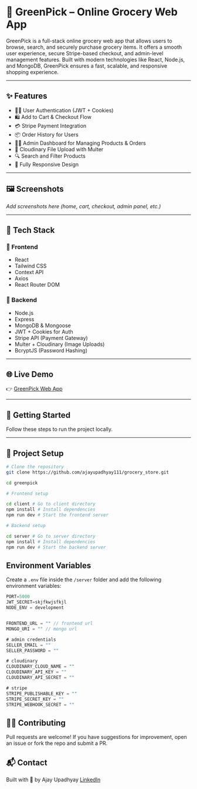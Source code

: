 # 🛒 GreenPick – Online Grocery Web App

GreenPick is a full-stack online grocery web app that allows users to browse, search, and securely purchase grocery items. It offers a smooth user experience, secure Stripe-based checkout, and admin-level management features. Built with modern technologies like React, Node.js, and MongoDB, GreenPick ensures a fast, scalable, and responsive shopping experience.

---

## ✨ Features

- 🧑‍💼 User Authentication (JWT + Cookies)
- 🛍️ Add to Cart & Checkout Flow
- 💳 Stripe Payment Integration
- 📦 Order History for Users
- 🧑‍💻 Admin Dashboard for Managing Products & Orders
- 📁 Cloudinary File Upload with Multer
- 🔍 Search and Filter Products
- 📱 Fully Responsive Design

---

## 🖼️ Screenshots

_Add screenshots here (home, cart, checkout, admin panel, etc.)_

---

## 🧰 Tech Stack

### 🔹 Frontend
- React
- Tailwind CSS
- Context API
- Axios
- React Router DOM

### 🔸 Backend
- Node.js
- Express
- MongoDB & Mongoose
- JWT + Cookies for Auth
- Stripe API (Payment Gateway)
- Multer + Cloudinary (Image Uploads)
- BcryptJS (Password Hashing)

---

## 🌐 Live Demo

👉 [GreenPick Web App](https://grocery-store-silk-iota.vercel.app/)

---

## 🚀 Getting Started

Follow these steps to run the project locally.

---

## 🔧 Project Setup

```bash
# Clone the repository
git clone https://github.com/ajayupadhyay111/grocery_store.git

cd greenpick

# Frontend setup

cd client # Go to client directory
npm install # Install dependencies
npm run dev # Start the frontend server

# Backend setup

cd server # Go to server directory
npm install # Install dependencies
npm run dev # Start the backend server
```
## Environment Variables
Create a `.env` file inside the `/server` folder and add the following environment variables:

```javascript
PORT=5000
JWT_SECRET=skjfkwjsfkjl
NODE_ENV = development


FRONTEND_URL = "" // frontend url
MONGO_URI = "" // mongo url

# admin credentials
SELLER_EMAIL = ""
SELLER_PASSWORD = "" 

# cloudinary
CLOUDINARY_CLOUD_NAME = ""
CLOUDINARY_API_KEY = ""
CLOUDINARY_API_SECRET = ""

# stripe
STRIPE_PUBLISHABLE_KEY = ""
STRIPE_SECRET_KEY = ""
STRIPE_WEBHOOK_SECRET = ""
```

## 🧑‍💻 Contributing
Pull requests are welcome! If you have suggestions for improvement, open an issue or fork the repo and submit a PR.

## 📬 Contact
Built with 💚 by Ajay Upadhyay [LinkedIn](https://www.linkedin.com/in/ajay-upadhyay-178264221/)